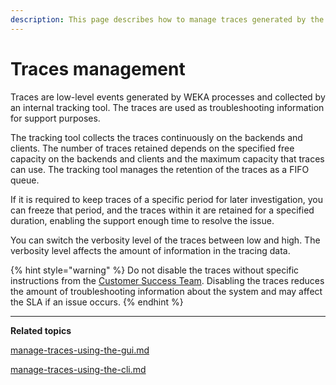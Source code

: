 ```yaml
---
description: This page describes how to manage traces generated by the WEKA processes.
---
```


# Traces management

Traces are low-level events generated by WEKA processes and collected by an internal tracking tool. The traces are used as troubleshooting information for support purposes.

The tracking tool collects the traces continuously on the backends and clients. The number of traces retained depends on the specified free capacity on the backends and clients and the maximum capacity that traces can use. The tracking tool manages the retention of the traces as a FIFO queue.

If it is required to keep traces of a specific period for later investigation, you can freeze that period, and the traces within it are retained for a specified duration, enabling the support enough time to resolve the issue.

You can switch the verbosity level of the traces between low and high. The verbosity level affects the amount of information in the tracing data.

{% hint style="warning" %}
Do not disable the traces without specific instructions from the [Customer Success Team](../../getting-support-for-your-weka-system.md#contact-customer-success-team). Disabling the traces reduces the amount of troubleshooting information about the system and may affect the SLA if an issue occurs.
{% endhint %}

****

**Related topics**

[manage-traces-using-the-gui.md](manage-traces-using-the-gui.md "mention")

[manage-traces-using-the-cli.md](manage-traces-using-the-cli.md "mention")
